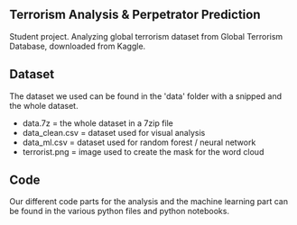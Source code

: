 ## Terrorism Analysis & Perpetrator Prediction
Student project. Analyzing global terrorism dataset from Global Terrorism Database, downloaded from Kaggle.

## Dataset
The dataset we used can be found in the 'data' folder with a snipped and the whole dataset.

- data.7z = the whole dataset in a 7zip file
- data_clean.csv = dataset used for visual analysis
- data_ml.csv = dataset used for random forest / neural network
- terrorist.png = image used to create the mask for the word cloud

## Code
Our different code parts for the analysis and the machine learning part can be found in the various python files and python notebooks.


